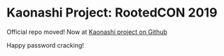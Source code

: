 # Kaonashi Project: RootedCON 2019

Official repo moved! Now at [Kaonashi project on Github](https://github.com/kaonashi-passwords/kaonashi)

Happy password cracking!
